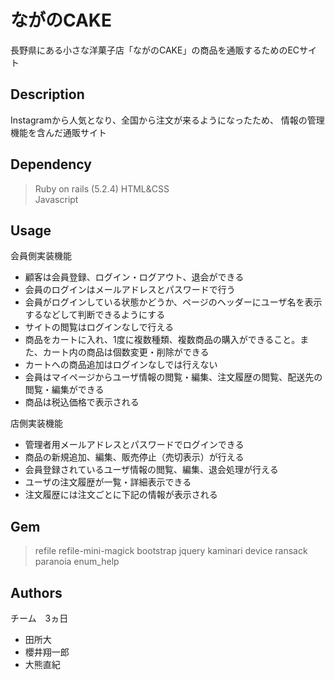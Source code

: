 
# **ながのCAKE**
長野県にある小さな洋菓子店「ながのCAKE」の商品を通販するためのECサイト


## Description
Instagramから人気となり、全国から注文が来るようになったため、
情報の管理機能を含んだ通販サイト


## Dependency

>  Ruby on rails (5.2.4) 
>  HTML&CSS  
>  Javascript


## Usage
会員側実装機能
- 顧客は会員登録、ログイン・ログアウト、退会ができる
- 会員のログインはメールアドレスとパスワードで行う
- 会員がログインしている状態かどうか、ページのヘッダーにユーザ名を表示するなどして判断できるようにする
- サイトの閲覧はログインなしで行える
- 商品をカートに入れ、1度に複数種類、複数商品の購入ができること。また、カート内の商品は個数変更・削除ができる
- カートへの商品追加はログインなしでは行えない
- 会員はマイページからユーザ情報の閲覧・編集、注文履歴の閲覧、配送先の閲覧・編集ができる
- 商品は税込価格で表示される

店側実装機能
- 管理者用メールアドレスとパスワードでログインできる
- 商品の新規追加、編集、販売停止（売切表示）が行える
- 会員登録されているユーザ情報の閲覧、編集、退会処理が行える
- ユーザの注文履歴が一覧・詳細表示できる
- 注文履歴には注文ごとに下記の情報が表示される


## Gem
> refile
> refile-mini-magick
> bootstrap
> jquery
> kaminari
> device
> ransack
> paranoia
> enum_help


## Authors
チーム　3ヵ日
- 田所大
- 櫻井翔一郎
- 大熊直紀
